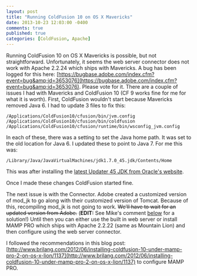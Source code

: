 ```yaml
---
layout: post
title: "Running ColdFusion 10 on OS X Mavericks"
date: 2013-10-23 12:03:00 -0400
comments: true
published: true
categories: [ColdFusion, Apache]
---
```


Running ColdFusion 10 on OS X Mavericks is possible, but not straightforward.  Unfortunately, it seems the web server connector does not work with Apache 2.2.24 which ships with Mavericks.  A bug has been logged for this here: [https://bugbase.adobe.com/index.cfm?event=bug&amp;id=3653076](https://bugbase.adobe.com/index.cfm?event=bug&amp;id=3653076).  Please vote for it.
There are a couple of issues I had with Mavericks and ColdFusion 10 (CF 9 works fine for me for what it is worth).
First, ColdFusion wouldn't start because Mavericks removed Java 6.  I had to update 3 files to fix this:

`/Applications/ColdFusion10/cfusion/bin/jvm.config`
`/Applications/ColdFusion10/cfusion/bin/coldfusion`
`/Applications/ColdFusion10/cfusion/runtime/bin/wsconfig_jvm.config`
 
In each of these, there was a setting to set the Java home path.  It was set to the old location for Java 6.  I updated these to point to Java 7.  For me this was:

`/Library/Java/JavaVirtualMachines/jdk1.7.0_45.jdk/Contents/Home`

This was after installing the [latest Updater 45 JDK from Oracle's website](http://www.oracle.com/technetwork/java/javase/downloads/index.html).

Once I made these changes ColdFusion started fine.

The next issue is with the Connector.  Adobe created a customized version of mod\_jk to go along with their customized version of Tomcat.  Because of this, recompiling mod\_jk is not going to work. ~~We'll have to wait for an updated version from Adobe.~~ (**EDIT:** See Mike's comment [below](#comment-1635209099) for a solution!) Until then you can either use the built in web server or install MAMP PRO which ships with Apache 2.2.22 (same as Mountain Lion) and then configure using the web server connector.

I followed the recommendations in this blog post: [http://www.brilang.com/2012/06/installing-coldfusion-10-under-mamp-pro-2-on-os-x-lion/1137](http://www.brilang.com/2012/06/installing-coldfusion-10-under-mamp-pro-2-on-os-x-lion/1137) to configure MAMP PRO.